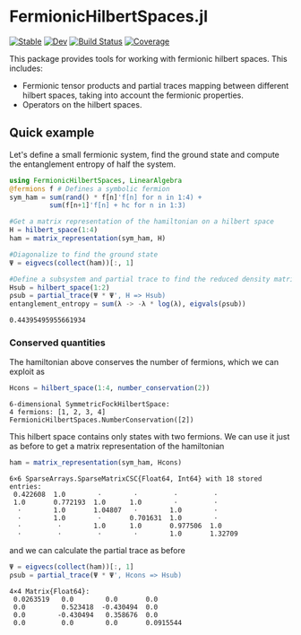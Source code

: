 # FermionicHilbertSpaces.jl

[![Stable](https://img.shields.io/badge/docs-stable-blue.svg)](https://cvsvensson.github.io/FermionicHilbertSpaces.jl/stable/)
[![Dev](https://img.shields.io/badge/docs-dev-blue.svg)](https://cvsvensson.github.io/FermionicHilbertSpaces.jl/dev/)
[![Build Status](https://github.com/cvsvensson/FermionicHilbertSpaces.jl/actions/workflows/CI.yml/badge.svg?branch=main)](https://github.com/cvsvensson/FermionicHilbertSpaces.jl/actions/workflows/CI.yml?query=branch%3Amain)
[![Coverage](https://codecov.io/gh/cvsvensson/FermionicHilbertSpaces.jl/branch/main/graph/badge.svg)](https://codecov.io/gh/cvsvensson/FermionicHilbertSpaces.jl)

This package provides tools for working with fermionic hilbert spaces. This includes:
- Fermionic tensor products and partial traces mapping between different hilbert spaces, taking into account the fermionic properties.
- Operators on the hilbert spaces.


## Quick example
Let's define a small fermionic system, find the ground state and compute the entanglement entropy of half the system.

````julia
using FermionicHilbertSpaces, LinearAlgebra
@fermions f # Defines a symbolic fermion
sym_ham = sum(rand() * f[n]'f[n] for n in 1:4) +
          sum(f[n+1]'f[n] + hc for n in 1:3)

#Get a matrix representation of the hamiltonian on a hilbert space
H = hilbert_space(1:4)
ham = matrix_representation(sym_ham, H)

#Diagonalize to find the ground state
Ψ = eigvecs(collect(ham))[:, 1]

#Define a subsystem and partial trace to find the reduced density matrix
Hsub = hilbert_space(1:2)
ρsub = partial_trace(Ψ * Ψ', H => Hsub)
entanglement_entropy = sum(λ -> -λ * log(λ), eigvals(ρsub))
````

````
0.44395495955661934
````

### Conserved quantities
The hamiltonian above conserves the number of fermions, which we can exploit as

````julia
Hcons = hilbert_space(1:4, number_conservation(2))
````

````
6-dimensional SymmetricFockHilbertSpace:
4 fermions: [1, 2, 3, 4]
FermionicHilbertSpaces.NumberConservation([2])
````

This hilbert space contains only states with two fermions. We can use it just as before to get a matrix representation of the hamiltonian

````julia
ham = matrix_representation(sym_ham, Hcons)
````

````
6×6 SparseArrays.SparseMatrixCSC{Float64, Int64} with 18 stored entries:
 0.422608  1.0        ⋅        ⋅         ⋅         ⋅ 
 1.0       0.772193  1.0      1.0        ⋅         ⋅ 
  ⋅        1.0       1.04807   ⋅        1.0        ⋅ 
  ⋅        1.0        ⋅       0.701631  1.0        ⋅ 
  ⋅         ⋅        1.0      1.0       0.977506  1.0
  ⋅         ⋅         ⋅        ⋅        1.0       1.32709
````

and we can calculate the partial trace as before

````julia
Ψ = eigvecs(collect(ham))[:, 1]
ρsub = partial_trace(Ψ * Ψ', Hcons => Hsub)
````

````
4×4 Matrix{Float64}:
 0.0263519   0.0        0.0       0.0
 0.0         0.523418  -0.430494  0.0
 0.0        -0.430494   0.358676  0.0
 0.0         0.0        0.0       0.0915544
````

